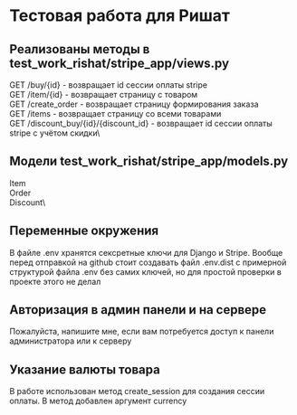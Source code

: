 # Тестовая работа для Ришат

## Реализованы методы в test_work_rishat/stripe_app/views.py
GET /buy/{id} - возвращает id сессии оплаты stripe\
GET /item/{id} - возвращает страницу с товаром \
GET /create_order - возвращает страницу формирования заказа\
GET /items - возвращает страницу со всеми товарами\
GET /discount_buy/{id}/{discount_id} - возвращает id сессии оплаты stripe с учётом скидки\

## Модели test_work_rishat/stripe_app/models.py
Item\
Order\
Discount\

## Переменные окружения
В файле .env хранятся сексретные ключи для Django и Stripe. Вообще перед отправкой на github стоит создавать файл .env.dist с примерной структурой файла .env без самих ключей, но для простой проверки в проекте этого не делал

## Авторизация в админ панели и на сервере
Пожалуйста, напишите мне, если вам потребуется доступ к панели администратора или к серверу

## Указание валюты товара
В работе использован метод create_session для создания сессии оплаты. В метод добавлен аргумент currency
